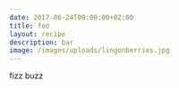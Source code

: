 ```yaml
---
date: 2017-06-24T00:00:00+02:00
title: foo
layout: recipe
description: bar
image: /images/uploads/lingonberries.jpg
---
```

fizz buzz
